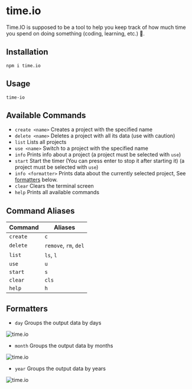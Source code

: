 # time.io
Time.IO is supposed to be a tool to help you keep track of how much time you spend on doing something (coding, learning, etc.) 🤔.

## Installation
```npm i time.io```

## Usage
```time-io```

## Available Commands
* ```create <name>``` Creates a project with the specified name
* ```delete <name>``` Deletes a project with all its data (use with caution)
* ```list``` Lists all projects
* ```use <name>``` Switch to a project with the specified name
* ```info``` Prints info about a project (a project must be selected with ```use```)
* ```start``` Start the timer (You can press enter to stop it after starting it) (a project must be selected with ```use```)
* ```info <formatter>``` Prints data about the currently selected project, See [formatters](#formatters) below.
* ```clear``` Clears the terminal screen
* ```help``` Prints all available commands
<!-- * ```rangeinfo <formatter> <start> <finish>``` The same as ```info``` but limits the data to the specified range. (COMING SOON) -->
## Command Aliases
| Command      | Aliases                           |
| ---          | ---                               |
| ```create``` | ```c```                           |
| ```delete``` | ```remove```, ```rm```, ```del``` |
| ```list```   | ```ls```, ```l```                 |
| ```use```    | ```u```                           |
| ```start```  | ```s```                           |
| ```clear```  | ```cls```                         |
| ```help```   | ```h```                           |

## <a name="formatters"></a> Formatters
* ```day``` Groups the output data by days

![time.io](examples/day.jpg)

* ```month``` Groups the output data by months

![time.io](examples/month.jpg)

* ```year``` Groups the output data by years

![time.io](examples/year.jpg)